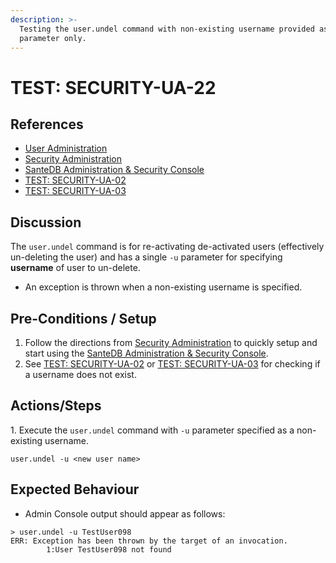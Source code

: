 ```yaml
---
description: >-
  Testing the user.undel command with non-existing username provided as -u
  parameter only.
---
```


# TEST: SECURITY-UA-22

## References

* [User Administration](../../../../../../operations/system-administration/host-administration/santedb-icdr-admin-console/user-administration.md)
* [Security Administration](../../../../../../operations/system-administration/security-administration/#demo-environment)&#x20;
* [SanteDB Administration & Security Console](../../../../../../operations/system-administration/host-administration/santedb-icdr-admin-console/)
* [TEST: SECURITY-UA-02](test-security-ua-02.md)
* [TEST: SECURITY-UA-03](test-security-ua-03.md)

## Discussion

The `user.undel` command is for re-activating de-activated users (effectively un-deleting the user) and has a single `-u` parameter for specifying **username** of user to un-delete.

* An exception is thrown when a non-existing username is specified.

## Pre-Conditions / Setup

1. Follow the directions from [Security Administration](../../../../../../operations/system-administration/security-administration/#demo-environment) to quickly setup and start using the [SanteDB Administration & Security Console](../../../../../../operations/system-administration/host-administration/santedb-icdr-admin-console/).
2. See [TEST: SECURITY-UA-02](test-security-ua-02.md) or [TEST: SECURITY-UA-03](test-security-ua-03.md) for checking if a username does not exist.

## Actions/Steps

1\. Execute the `user.undel` command with `-u` parameter specified as a non-existing username.

```
user.undel -u <new user name>
```

## Expected Behaviour

* Admin Console output should appear as follows:

```
> user.undel -u TestUser098
ERR: Exception has been thrown by the target of an invocation.
        1:User TestUser098 not found
```

